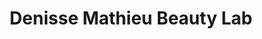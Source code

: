 ---
title: "Denisse Mathieu Beauty Lab"
url: /zapopan/denisse-mathieu-beauty-lab/
shop: cosméticos
---